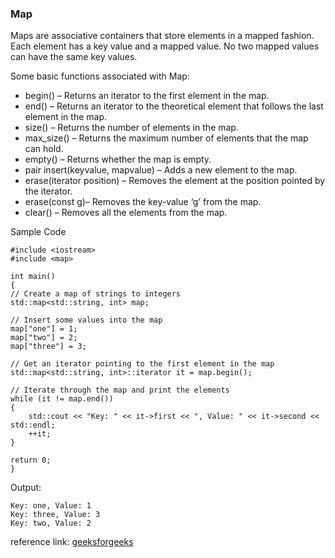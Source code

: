 ### Map
Maps are associative containers that store elements in a mapped fashion. Each element has a key value and a mapped value. No two mapped values can have the same key values.

Some basic functions associated with Map: 

- begin() – Returns an iterator to the first element in the map.
- end() – Returns an iterator to the theoretical element that follows the last element in the map.
- size() – Returns the number of elements in the map.
- max_size() – Returns the maximum number of elements that the map can hold.
- empty() – Returns whether the map is empty.
- pair insert(keyvalue, mapvalue) – Adds a new element to the map.
- erase(iterator position) – Removes the element at the position pointed by the iterator.
- erase(const g)– Removes the key-value ‘g’ from the map.
- clear() – Removes all the elements from the map.

Sample Code
```
#include <iostream>
#include <map>

int main()
{
// Create a map of strings to integers
std::map<std::string, int> map;

// Insert some values into the map
map["one"] = 1;
map["two"] = 2;
map["three"] = 3;

// Get an iterator pointing to the first element in the map
std::map<std::string, int>::iterator it = map.begin();

// Iterate through the map and print the elements
while (it != map.end())
{
	std::cout << "Key: " << it->first << ", Value: " << it->second << std::endl;
	++it;
}

return 0;
}
```
Output:
```
Key: one, Value: 1
Key: three, Value: 3
Key: two, Value: 2
```
reference link: [geeksforgeeks](https://www.geeksforgeeks.org/map-associative-containers-the-c-standard-template-library-stl/)
